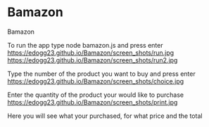 # Bamazon
Bamazon

To run the app type node bamazon.js and press enter
https://edogg23.github.io/Bamazon/screen_shots/run.jpg
https://edogg23.github.io/Bamazon/screen_shots/run2.jpg

Type the number of the product you want to buy and press enter
https://edogg23.github.io/Bamazon/screen_shots/choice.jpg

Enter the quantity of the product your would like to purchase
https://edogg23.github.io/Bamazon/screen_shots/print.jpg

Here you will see what your purchased, for what price and the total




